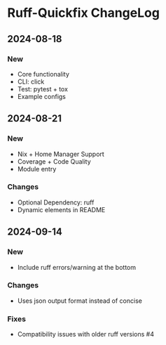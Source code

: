 <!-- markdownlint-disable MD024 -->

# Ruff-Quickfix ChangeLog

## 2024-08-18

### New

* Core functionality
* CLI: click
* Test: pytest + tox
* Example configs

## 2024-08-21

### New

* Nix + Home Manager Support
* Coverage + Code Quality
* Module entry

### Changes

* Optional Dependency: ruff
* Dynamic elements in README

## 2024-09-14

### New

* Include ruff errors/warning at the bottom

### Changes

* Uses json output format instead of concise

### Fixes

* Compatibility issues with older ruff versions #4
